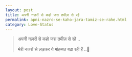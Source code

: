 ```yaml
---
layout: post
title: अपनी नज़रों से कहो जरा तमीज़ से रहें
permalink: apni-nazro-se-kaho-jara-tamiz-se-rahe.html
category: Love-Status
---
```

> अपनी नज़रों से कहो जरा तमीज़ से रहें ..
> 
> मेरी नज़रों से लड़कर ये मोहब्बत बढा रही हैं ..💖
